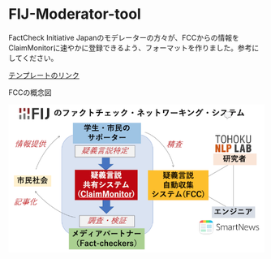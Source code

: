 # FIJ-Moderator-tool
FactCheck Initiative Japanのモデレーターの方々が、FCCからの情報をClaimMonitorに速やかに登録できるよう、フォーマットを作りました。参考にしてください。

[テンプレートのリンク](template.html)

FCCの概念図

![FCCの概念図](FCC.png)
